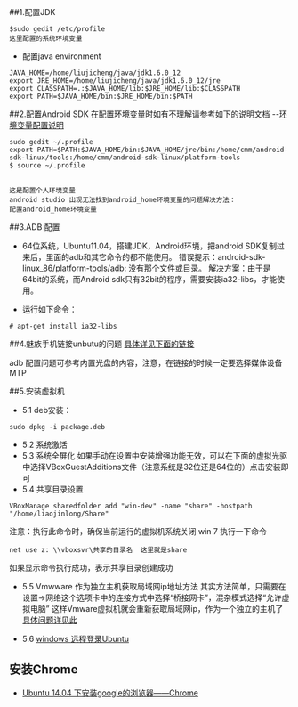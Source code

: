 ##1.配置JDK
```
$sudo gedit /etc/profile
这里配置的系统环境变量
```
* 配置java environment
```
JAVA_HOME=/home/liujicheng/java/jdk1.6.0_12
export JRE_HOME=/home/liujicheng/java/jdk1.6.0_12/jre
export CLASSPATH=.:$JAVA_HOME/lib:$JRE_HOME/lib:$CLASSPATH
export PATH=$JAVA_HOME/bin:$JRE_HOME/bin:$PATH

```

##2.配置Android SDK
在配置环境变量时如有不理解请参考如下的说明文档
--[环境变量配置说明](http://www.cnblogs.com/bluestorm/archive/2012/10/12/2721210.html)

```
sudo gedit ~/.profile
export PATH=$PATH:$JAVA_HOME/bin:$JAVA_HOME/jre/bin:/home/cmm/android-sdk-linux/tools:/home/cmm/android-sdk-linux/platform-tools
$ source ~/.profile


这是配置个人环境变量
android studio 出现无法找到android_home环境变量的问题解决方法：
配置android_home环境变量
```


##3.ADB 配置
*  64位系统，Ubuntu11.04，搭建JDK，Android环境，把android SDK复制过来后，里面的adb和其它命令的都不能使用。
错误提示：android-sdk-linux_86/platform-tools/adb: 没有那个文件或目录。
解决方案：由于是64bit的系统，而Android sdk只有32bit的程序，需要安装ia32-libs，才能使用。

* 运行如下命令：
```
# apt-get install ia32-libs
```


##4.魅族手机链接unbutu的问题
[具体详见下面的链接](http://jingyan.baidu.com/article/a3761b2ba329571576f9aa09.html)

adb 配置问题可参考内置光盘的内容，注意，在链接的时候一定要选择媒体设备MTP


##5.安装虚拟机
* 5.1 deb安装：
```
sudo dpkg -i package.deb
```


* 5.2 系统激活
* 5.3 系统全屏化
如果手动在设置中安装增强功能无效，可以在下面的虚拟光驱中选择VBoxGuestAdditions文件（注意系统是32位还是64位的）点击安装即可
* 5.4 共享目录设置

```
VBoxManage sharedfolder add "win-dev" -name "share" -hostpath "/home/liaojinlong/Share"
```

注意：执行此命令时，确保当前运行的虚拟机系统关闭
win 7 执行一下命令
```
net use z: \\vboxsvr\共享的目录名  这里就是share
```
如果显示命令执行成功，表示共享目录创建成功

* 5.5 Vmwware 作为独立主机获取局域网ip地址方法
其实方法简单，只需要在设置->网络这个选项卡中的连接方式中选择“桥接网卡”，混杂模式选择“允许虚拟电脑”
这样Vmware虚拟机就会重新获取局域网ip，作为一个独立的主机了
[具体问题详见此](http://zhidao.baidu.com/link?url=Em-j_y9WCHw306GLsxrU22hr_sq3FIHt7CPRFPvMfrxMH5vSmJO9Oz1NLNt2rVlCOR16OOFfL9yqB0RG_LKBoa)

* 5.6 [windows 远程登录Ubuntu](http://jingyan.baidu.com/article/a501d80cf71bc3ec630f5e0c.html)

## 安装Chrome
* [Ubuntu 14.04 下安装google的浏览器——Chrome](http://jingyan.baidu.com/article/a681b0de18071e3b1843463b.html)